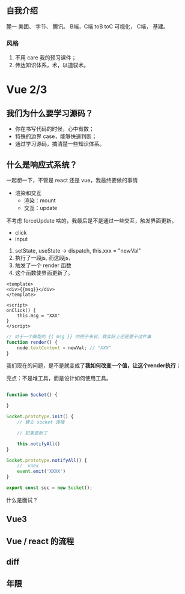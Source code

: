 ## 自我介绍
麓一
美团、 字节、 腾讯。
B端，C端
toB toC
可视化， C端， 基建。

### 风格
1. 不用 care 我的预习课件；
2. 传达知识体系，术，以道驭术。

# Vue 2/3

## 我们为什么要学习源码？
- 你在书写代码的时候，心中有数；
- 特殊的边界 case，能够快速判断；
- 通过学习源码，搞清楚一些知识体系。

## 什么是响应式系统？
一起想一下，不管是 react 还是 vue，我最终要做的事情
- 渲染和交互
  - 渲染：mount 
  - 交互：update

不考虑 forceUpdate 啥的，我最后是不是通过一些交互，触发界面更新。
- click 
- input 
1. setState, useState -> dispatch, this.xxx = "newVal"
2. 执行了一段js, 而这段js，
3. 触发了一个 render 函数
4. 这个函数使界面更新了。

```vue
<template>
<div>{{msg}}</div>
</template>

<script>
onClick() {
    this.msg = "XXX"
}
</script>
```

```js
// 对于一个典型的 {{ msg }} 的例子来说，我实际上还是要干这件事
function render() {
    node.textContent = newVal; // "XXX"
}
```

我们现在的问题，是不是就变成了**我如何改变一个值，让这个render执行**；


亮点：不是堆工具，而是设计如何使用工具。
```js

function Socket() {

}

Socket.prototype.init() {
    // 建立 socket 连接

    // 如果更新了

    this.notifyAll()
}

Socket.prototype.notifyAll() {
    //  vuex 
    event.emit('XXXX')
}

export const soc = new Socket();


```


什么是面试？

## Vue3
## Vue / react 的流程 
## diff 
## 年限
